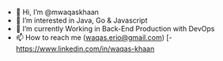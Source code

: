 - 👋 Hi, I’m @mwaqaskhaan
- 👀 I’m interested in Java, Go & Javascript
- 🌱 I’m currently Working in Back-End Production with DevOps
- 📫 How to reach me (waqas.erio@gmail.com)
[- https://www.linkedin.com/in/waqas-khaan

<!---
waqaskhaan/waqaskhaan is a ✨ special ✨ repository because its `README.md` (this file) appears on your GitHub profile.
You can click the Preview link to take a look at your changes.
--->
